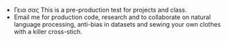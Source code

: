 - Γεια σας This is a pre-production test for projects and class.
- Email me for production code, research and to collaborate on natural language processing, anti-bias in datasets and sewing your own clothes with a killer cross-stich. 
 
<!---
This `README.md` appears on your GitHub profile.
You can click the Preview link to take a look at your changes.
--->
